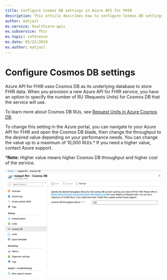 ```yaml
---
title: Configure Cosmos DB settings in Azure API for FHIR
description: This article describes how to configure Cosmos DB settings in Azure API for FHIR
author: matjazl
ms.service: healthcare-apis
ms.subservice: fhir
ms.topic: reference 
ms.date: 05/22/2019
ms.author: matjazl
---
```

# Configure Cosmos DB settings 

Azure API for FHIR uses Cosmos DB as its underlying database to store FHIR data. When you provision a new Azure API for FHIR service, you have an option to specify the number of RU (Requests Units) for Cosmos DB that the service will use.

To learn more about Cosmos DB RUs, see [Request Units in Azure Cosmos DB](https://docs.microsoft.com/azure/cosmos-db/request-units).

To change this setting in the Azure portal, you can navigate to your Azure API for FHIR and open the Cosmos DB blade, then change the throughput to the desired value depending on your performance needs. You can change the value up to a maximum of 10,000 RU/s.* If you need a higher value, contact Azure support.

***Note:** Higher value means higher Cosmos DB throughput and higher cost of the service.

![Config Cosmos DB](media/cosmosdb/cosmosdb-config.png)
